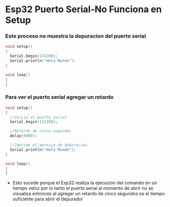# Esp32 Puerto Serial-No Funciona en Setup

### Este proceso no muestra la depuracion del puerto serial
```c++
void setup()
{
  Serial.begin(115200);
  Serial.println("Hola Mundo");
}

void loop()
{
}
```

### Para ver el puerto serial agregar un retardo
```c++
void setup()
{
  //Inicia el puerto serial
  Serial.begin(115200);

  //Retardo de cinco segundos
  delay(5000);

  //Imprime el mensaje de depuracion
  Serial.println("Hola Mundo");
}

void loop()
{
}
```

* Esto sucede porque el Esp32 realiza la ejecucion del comando en un tiempo veloz por lo tanto el puerto serial al momento de abrir no se visualiza entonces al agregar un retardo de cinco segundos es el tiempo suficiente para abrir el depurador
